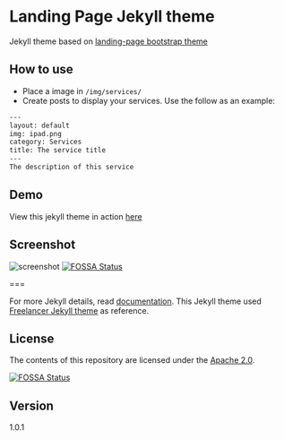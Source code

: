 # Landing Page Jekyll theme

Jekyll theme based on [landing-page bootstrap theme ](http://startbootstrap.com/templates/landing-page/)

## How to use
 - Place a image in `/img/services/`
 - Create posts to display your services. Use the follow as an example:

```txt
---
layout: default
img: ipad.png
category: Services
title: The service title
---
The description of this service
```

## Demo
View this jekyll theme in action [here](https://swcool.github.io/landing-page-theme)

## Screenshot
![screenshot](https://raw.githubusercontent.com/swcool/landing-page-theme/master/img/screenshot.png)
[![FOSSA Status](https://app.fossa.io/api/projects/git%2Bgithub.com%2FRochelleShen%2FRochelleShen.github.io.svg?type=shield)](https://app.fossa.io/projects/git%2Bgithub.com%2FRochelleShen%2FRochelleShen.github.io?ref=badge_shield)

===

For more Jekyll details, read [documentation](http://jekyllrb.com/).
This Jekyll theme used [Freelancer Jekyll theme](https://github.com/jeromelachaud/freelancer-theme/) as reference.

## License
The contents of this repository are licensed under the [Apache
2.0](http://www.apache.org/licenses/LICENSE-2.0.html).


[![FOSSA Status](https://app.fossa.io/api/projects/git%2Bgithub.com%2FRochelleShen%2FRochelleShen.github.io.svg?type=large)](https://app.fossa.io/projects/git%2Bgithub.com%2FRochelleShen%2FRochelleShen.github.io?ref=badge_large)

## Version
1.0.1